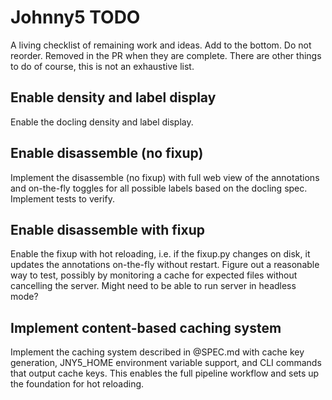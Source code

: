 # Johnny5 TODO

A living checklist of remaining work and ideas.
Add to the bottom. Do not reorder.
Removed in the PR when they are complete.
There are other things to do of course, this is not an exhaustive list.

## Enable density and label display

Enable the docling density and label display.

## Enable disassemble (no fixup)

Implement the disassemble (no fixup) with full web view of the annotations and on-the-fly toggles for all possible labels
based on the docling spec. Implement tests to verify.

## Enable disassemble with fixup

Enable the fixup with hot reloading, i.e. if the fixup.py changes on disk, it updates the annotations on-the-fly without restart. 
Figure out a reasonable way to test, possibly by monitoring a cache for expected files without cancelling the server. 
Might need to be able to run server in headless mode? 

## Implement content-based caching system

Implement the caching system described in @SPEC.md with cache key generation, 
JNY5_HOME environment variable support, and CLI commands that output cache keys.
This enables the full pipeline workflow and sets up the foundation for hot reloading.
